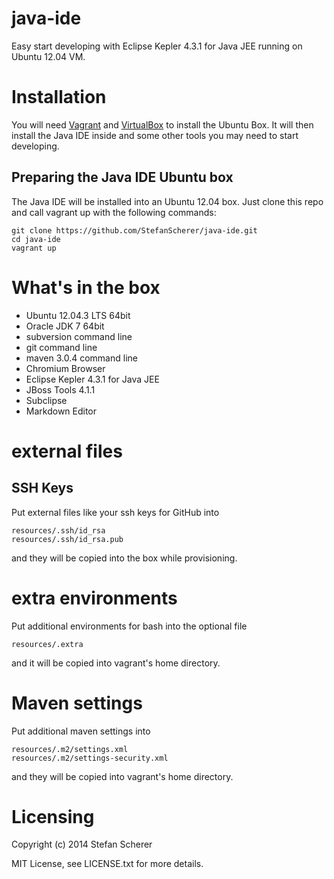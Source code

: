 # java-ide

Easy start developing with Eclipse Kepler 4.3.1 for Java JEE running on Ubuntu 12.04 VM.

# Installation
You will need [Vagrant](http://vagrantup.com) and [VirtualBox](http://virtualbox.org) to install the Ubuntu Box. It will then install the Java IDE inside and some other tools you may need to start developing.

## Preparing the Java IDE Ubuntu box
The Java IDE will be installed into an Ubuntu 12.04 box. Just clone this repo and call vagrant up with the following commands:

    git clone https://github.com/StefanScherer/java-ide.git
    cd java-ide
    vagrant up

# What's in the box

*   Ubuntu 12.04.3 LTS 64bit
*   Oracle JDK 7 64bit
*   subversion  command line
*   git command line
*   maven 3.0.4 command line
*   Chromium Browser
*   Eclipse Kepler 4.3.1  for Java JEE
*   JBoss Tools 4.1.1
*   Subclipse
*   Markdown Editor

# external files
## SSH Keys
Put external files like your ssh keys for GitHub into

    resources/.ssh/id_rsa
    resources/.ssh/id_rsa.pub

and they will be copied into the box while provisioning.

# extra environments
Put additional environments for bash into the optional file 

    resources/.extra

and it will be copied into vagrant's home directory.

# Maven settings
Put additional maven settings into

    resources/.m2/settings.xml
    resources/.m2/settings-security.xml

and they will be copied into vagrant's home directory.

# Licensing
Copyright (c) 2014 Stefan Scherer

MIT License, see LICENSE.txt for more details.
